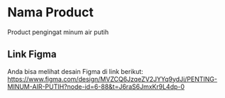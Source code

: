 # Nama Product

Product pengingat minum air putih

## Link Figma

Anda bisa melihat desain Figma di link berikut: https://www.figma.com/design/MVZCQ6JzqeZV2JYYq9ydJi/PENTING-MINUM-AIR-PUTIH?node-id=6-88&t=J6raS6JmxKr9L4dp-0

